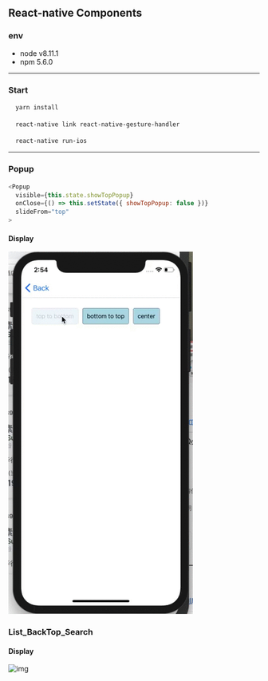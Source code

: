 ## React-native Components

### env
* node v8.11.1
* npm 5.6.0
---
### Start

```sh
  yarn install

  react-native link react-native-gesture-handler

  react-native run-ios
```

---
### Popup

```js
<Popup
  visible={this.state.showTopPopup}
  onClose={() => this.setState({ showTopPopup: false })}
  slideFrom="top"
>

```

#### Display

![img](https://github.com/pagnkelly/imageszz/blob/master/RNComponents/popup.gif?raw=true)
### List_BackTop_Search

#### Display
![img](https://raw.githubusercontent.com/pagnkelly/imageszz/master/RNComponents/list.gif)
